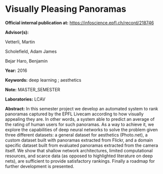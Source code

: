 # Visually Pleasing Panoramas

**Official internal publication at:** https://infoscience.epfl.ch/record/218746

**Advisor(s):**

Vetterli, Martin

Scholefield, Adam James

Bejar Haro, Benjamin

**Year:** 2016

**Keywords:** deep learning ; aesthetics

**Note:** MASTER_SEMESTER

**Laboratories:** LCAV

**Abstract:**
In this semester project we develop an automated system to rank panoramas captured by the EPFL Livecam according to how visually appealing they are. In other words, a system able to predict an average of the rating of human users for such panoramas. As a way to achieve it, we explore the capabilities of deep neural networks to solve the problem given three different datasets: a general dataset for aesthetics (Photo.net), a custom dataset built with panoramas extracted from Flickr, and a domain specific dataset built from evaluated panoramas extracted from the camera itself. We show that shallow network architectures, limited computational resources, and scarce data (as opposed to highlighted literature on deep nets), are sufficient to provide satisfactory rankings. Finally a roadmap for further development is presented.
